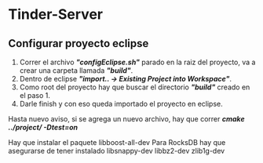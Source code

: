 # Tinder-Server

## Configurar proyecto eclipse

1. Correr el archivo **_"configEclipse.sh"_** parado en la raiz del proyecto, va a crear una carpeta llamada **_"build"_**.
2. Dentro de eclipse **_"import.. -> Existing Project into Workspace"_**.
3. Como root del proyecto hay que buscar el directorio **_"build"_** creado en el paso 1.
4. Darle finish y con eso queda importado el proyecto en eclipse.

Hasta nuevo aviso, si se agrega un nuevo archivo, hay que correr
**_cmake ../project/ -Dtest=on_**

Hay que instalar el paquete libboost-all-dev
Para RocksDB hay que asegurarse de tener instalado libsnappy-dev libbz2-dev zlib1g-dev

